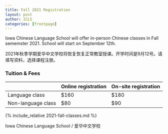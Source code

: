 ```yaml
---
title: Fall 2021 Registration  
layout: post
author: ICLS
categories: [frontpage]
---
```

Iowa Chinese Language School will offer in-person Chinese classes in Fall sememster 2021. School will start on September 12th.
	
2021年秋季学期爱华中文学校将恢复恢复正常教室授课。开学时间是9月12号。请填写资料，选择课程注册。

###  Tuition & Fees

|              | Online registration        | On-site registration |
|:-------------|:------------------|:------|
| Language class | $160  | $180  |
| Non-language class | $80    | $90  |

{% include_relative 2021-fall-classes.md %}


Iowa Chinese Language School / 爱华中文学校	

